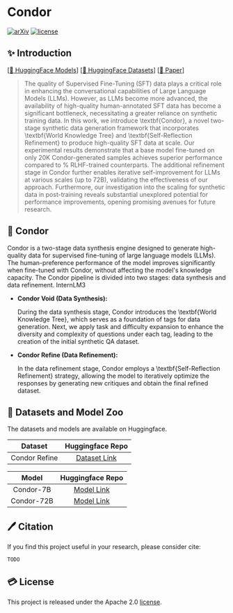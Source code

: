 # Condor

[![arXiv](https://img.shields.io/badge/arXiv-2403.12881-b31b1b.svg)](https://arxiv.org/abs/)
[![license](https://img.shields.io/github/license/InternLM/opencompass.svg)](./LICENSE)

## ✨ Introduction  

[[🤗 HuggingFace Models](https://huggingface.co/internlm/)]
[[🤗 HuggingFace Datasets](https://hf.co/datasets/internlm/Condor-SFT-20K)]
[[📃 Paper](https://arxiv.org/abs/)]
<!-- [[🧰 OpenXLab](https://openxlab.org.cn/models/detail/OpenLMLab/)] -->
<!-- [[🌐 Project Page](https://internlm.github.io/)] -->

> The quality of Supervised Fine-Tuning (SFT) data plays a critical role in enhancing the conversational capabilities of Large Language Models (LLMs).
However, as LLMs become more advanced, 
the availability of high-quality human-annotated SFT data has become a significant bottleneck, 
necessitating a greater reliance on synthetic training data. 
In this work, we introduce \textbf{Condor}, 
a novel two-stage synthetic data generation framework that incorporates  \textbf{World Knowledge Tree} and \textbf{Self-Reflection Refinement} to produce high-quality SFT data at scale. 
Our experimental results demonstrate that a base model fine-tuned on only 20K Condor-generated samples achieves superior performance compared to % RLHF-trained 
counterparts. 
The additional refinement stage in Condor further enables iterative self-improvement for LLMs at various scales (up to 72B), 
validating the effectiveness of our approach. 
Furthermore, our investigation into the scaling for synthetic data in post-training reveals substantial unexplored potential for performance improvements, 
opening promising avenues for future research.

## 🦅 Condor

Condor is a two-stage data synthesis engine designed to generate high-quality data for supervised fine-tuning of large language models (LLMs). The human-preference performance of the model improves significantly when fine-tuned with Condor, without affecting the model's knowledge capacity. The Condor pipeline is divided into two stages: data synthesis and data refinement. InternLM3 

- **Condor Void (Data Synthesis):**

    During the data synthesis stage, Condor introduces the \textbf{World Knowledge Tree}, which serves as a foundation of tags for data generation. Next, we apply task and difficulty expansion to enhance the diversity and complexity of questions under each tag, leading to the creation of the initial synthetic QA dataset.

- **Condor Refine (Data Refinement):**

    In the data refinement stage, Condor employs a \textbf{Self-Reflection Refinement} strategy, allowing the model to iteratively optimize the responses by generating new critiques and obtain the final refined dataset.




## 🤗 Datasets and Model Zoo 

The datasets and models are available on Huggingface.

|    Dataset    |                        Huggingface Repo                        |
| :---------: | :------------------------------------------------------------: |
| Condor Refine  | [Dataset Link](https://hf.co/datasets/internlm/Condor-SFT-20K)  |

|    Model    |                        Huggingface Repo                        |
| :---------: | :------------------------------------------------------------: |
| Condor-7B  | [Model Link](https://huggingface.co/internlm/)  |
| Condor-72B  | [Model Link](https://huggingface.co/internlm/)  |


## 🖊️ Citation

If you find this project useful in your research, please consider cite:
```
TODO
```

## 💳 License

This project is released under the Apache 2.0 [license](./LICENSE).
